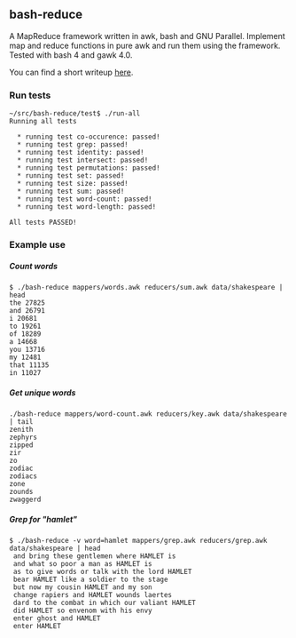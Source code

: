 ## bash-reduce

A MapReduce framework written in awk, bash and GNU Parallel.
Implement map and reduce functions in pure awk and run them
using the framework. Tested with bash 4 and gawk 4.0.

You can find a short writeup [here](http://sorhus.github.io/2016/03/27/bash-reduce-part-1/).

### Run tests
```
~/src/bash-reduce/test$ ./run-all 
Running all tests

  * running test co-occurence: passed!
  * running test grep: passed!
  * running test identity: passed!
  * running test intersect: passed!
  * running test permutations: passed!
  * running test set: passed!
  * running test size: passed!
  * running test sum: passed!
  * running test word-count: passed!
  * running test word-length: passed!

All tests PASSED!
```

### Example use
##### Count words
```
$ ./bash-reduce mappers/words.awk reducers/sum.awk data/shakespeare | head
the 27825
and 26791
i 20681
to 19261
of 18289
a 14668
you 13716
my 12481
that 11135
in 11027
```

##### Get unique words
```
./bash-reduce mappers/word-count.awk reducers/key.awk data/shakespeare | tail
zenith
zephyrs
zipped
zir
zo
zodiac
zodiacs
zone
zounds
zwaggerd
```

##### Grep for "hamlet"
```
$ ./bash-reduce -v word=hamlet mappers/grep.awk reducers/grep.awk data/shakespeare | head
 and bring these gentlemen where HAMLET is
 and what so poor a man as HAMLET is
 as to give words or talk with the lord HAMLET
 bear HAMLET like a soldier to the stage
 but now my cousin HAMLET and my son
 change rapiers and HAMLET wounds laertes
 dard to the combat in which our valiant HAMLET
 did HAMLET so envenom with his envy
 enter ghost and HAMLET
 enter HAMLET
```
